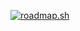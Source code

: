 [![roadmap.sh](https://roadmap.sh/card/tall/672d190b31d65c235d516fcd?variant=dark&roadmaps=frontend%2Caws)](https://roadmap.sh)
